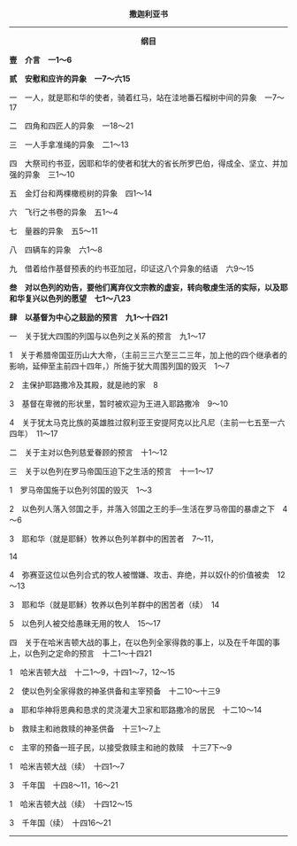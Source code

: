 <p style="text-align:center;font-weight:bold;">撒迦利亚书</p>

<hr>

<p style="text-align:center;font-weight:bold;">纲目</p>

<b>壹　介言　一1～6</b>

<b>贰　安慰和应许的异象　一7～六15</b>

一　一人，就是耶和华的使者，骑着红马，站在洼地番石榴树中间的异象　一7～17

二　四角和四匠人的异象　一18～21

三　一人手拿准绳的异象　二1～13

四　大祭司约书亚，因耶和华的使者和犹大的省长所罗巴伯，得成全、坚立、并加强的异象　三1～10

五　金灯台和两棵橄榄树的异象　四1～14

六　飞行之书卷的异象　五1～4

七　量器的异象　五5～11

八　四辆车的异象　六1～8

九　借着给作基督预表的约书亚加冠，印证这八个异象的结语　六9～15

<b>叁　对以色列的劝告，要他们离弃仪文宗教的虚妄，转向敬虔生活的实际，以及耶和华复兴以色列的愿望　七1～八23</b>

<b>肆　以基督为中心之鼓励的预言　九1～十四21</b>

一　关于犹大四围的列国与以色列之关系的预言　九1～17

1　关于希腊帝国亚历山大大帝，（主前三三六至三二三年，加上他的四个继承者的影响，延伸至主前四十四年，）所施于犹大周围列国的毁灭　1～7

2　主保护耶路撒冷及其殿，就是祂的家　8

3　基督在卑微的形状里，暂时被欢迎为王进入耶路撒冷　9～10

4　关于犹太马克比族的英雄胜过叙利亚王安提阿克以比凡尼（主前一七五至一六四年）　11～17

二　关于主对以色列慈爱眷顾的预言　十1～12

三　关于以色列在罗马帝国压迫下之生活的预言　十一1～17

1　罗马帝国施于以色列邻国的毁灭　1～3

2　以色列人落入邻国之手，并落入邻国之王的手─生活在罗马帝国的暴虐之下　4～6

3　耶和华（就是耶稣）牧养以色列羊群中的困苦者　7～11，

14

4　弥赛亚这位以色列合式的牧人被憎嫌、攻击、弃绝，并以奴仆的价值被卖　12～13

3　耶和华（就是耶稣）牧养以色列羊群中的困苦者（续）　14

5　以色列人被交给愚昧无用的牧人　15～17

四　关于在哈米吉顿大战的事上，在以色列全家得救的事上，以及在千年国的事上，以色列之定命的预言　十二1～十四21

1　哈米吉顿大战　十二1～9，十四1～7，12～15

2　使以色列全家得救的神圣供备和主宰预备　十二10～十三9

a　耶和华神将恩典和恳求的灵浇灌大卫家和耶路撒冷的居民　十二10～14

b　救赎主和祂救赎的神圣供备　十三1～7上

c　主宰的预备一班子民，以接受救赎主和祂的救赎　十三7下～9

1　哈米吉顿大战（续）　十四1～7

3　千年国　十四8～11，16～21

1　哈米吉顿大战（续）　十四12～15

3　千年国（续）　十四16～21

<hr>

